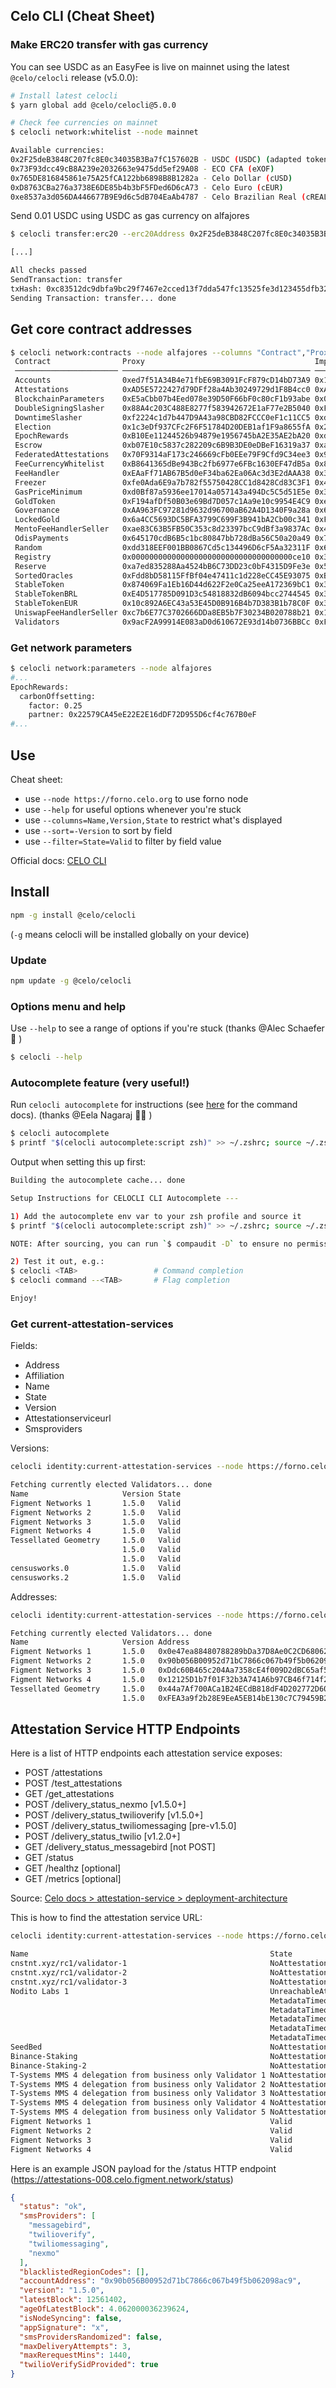 ## Celo CLI (Cheat Sheet)

### Make ERC20 transfer with gas currency

You can see USDC as an EasyFee is live on mainnet using the latest `@celo/celocli` release (v5.0.0):

```sh
# Install latest celocli
$ yarn global add @celo/celocli@5.0.0

# Check fee currencies on mainnet
$ celocli network:whitelist --node mainnet

Available currencies:
0x2F25deB3848C207fc8E0c34035B3Ba7fC157602B - USDC (USDC) (adapted token: 0xcebA9300f2b948710d2653dD7B07f33A8B32118C)
0x73F93dcc49cB8A239e2032663e9475dd5ef29A08 - ECO CFA (eXOF)
0x765DE816845861e75A25fCA122bb6898B8B1282a - Celo Dollar (cUSD)
0xD8763CBa276a3738E6DE85b4b3bF5FDed6D6cA73 - Celo Euro (cEUR)
0xe8537a3d056DA446677B9E9d6c5dB704EaAb4787 - Celo Brazilian Real (cREAL)
```

Send 0.01 USDC using USDC as gas currency on alfajores

```sh
$ celocli transfer:erc20 --erc20Address 0x2F25deB3848C207fc8E0c34035B3Ba7fC157602B --from 0x303C22e6ef01CbA9d03259248863836CB91336D5 --to 0x5111A8caCa3366389EeaAad8a49027d573588BbB --value 0.01e6 --privateKey $PRIVATE_KEY --node alfajores --gasCurrency=0x4822e58de6f5e485eF90df51C41CE01721331dC0

[...]

All checks passed
SendTransaction: transfer
txHash: 0xc83512dc9dbfa9bc29f7467e2cced13f7dda547fc13525fe3d123455dfb32f37
Sending Transaction: transfer... done
```

## Get core contract addresses

```sh
$ celocli network:contracts --node alfajores --columns "Contract","Proxy","Implementation"                  
 Contract                Proxy                                      Implementation                                                                    
 ─────────────────────── ────────────────────────────────────────── ──────────────────────────────────────────                                        
 Accounts                0xed7f51A34B4e71fbE69B3091FcF879cD14bD73A9 0x133D9408098b72a18B6c79f06BC62965D1B59cC1                                        
 Attestations            0xAD5E5722427d79DFf28a4Ab30249729d1F8B4cc0 0xA758e8f4f79AB72184914343CaAb2E2162fdDd3D                                        
 BlockchainParameters    0xE5aCbb07b4Eed078e39D50F66bF0c80cF1b93abe 0x029d8a20D86157F47CcbEE5209DEe0591dD2eB70                                        
 DoubleSigningSlasher    0x88A4c203C488E8277f583942672E1aF77e2B5040 0xF06EF728067dd7b5CC752DC0C787dABECcBfC82e                                        
 DowntimeSlasher         0xf2224c1d7b447D9A43a98CBD82FCCC0eF1c11CC5 0xdF3d2CD57090B3B6C15c18Ec7C1E33DCF565B449                                        
 Election                0x1c3eDf937CFc2F6F51784D20DEB1af1F9a8655fA 0x2a39E41a736D3d6d8b7C393397969BaAc8E53DC9                                        
 EpochRewards            0xB10Ee11244526b94879e1956745bA2E35AE2bA20 0xd894682B96B1E5954223e0554afad14b2a93cDdb                                        
 Escrow                  0xb07E10c5837c282209c6B9B3DE0eDBeF16319a37 0xa34117B48313dE0093d599720998415bAb5FD61d                                        
 FederatedAttestations   0x70F9314aF173c246669cFb0EEe79F9Cfd9C34ee3 0x926E88a280902Bfff5047693B9CeAfdb9F4d5095                                        
 FeeCurrencyWhitelist    0xB8641365dBe943Bc2fb6977e6FBc1630EF47dB5a 0x8DE5E4c86284F46a4b034a2F9a41A6175523daa9                                        
 FeeHandler              0xEAaFf71AB67B5d0eF34ba62Ea06Ac3d3E2dAAA38 0x31788a65f0e8318d6b2A36B9dE5Dfc4D1C22F182                                        
 Freezer                 0xfe0Ada6E9a7b782f55750428CC1d8428Cd83C3F1 0x423A32Ee1AF793DF26c4aEe7e36441C00C29e280 
 GasPriceMinimum         0xd0Bf87a5936ee17014a057143a494Dc5C5d51E5e 0x31b1Da7073576A3EdC402607B87B4e95539D7FE5 
 GoldToken               0xF194afDf50B03e69Bd7D057c1Aa9e10c9954E4C9 0xec6aFE1065c98Fb16E60Cf7764b145bbDE7a2a6c 
 Governance              0xAA963FC97281d9632d96700aB62A4D1340F9a28a 0x6b8Ea5A8790eF33421facA99D6855D6444766CF8 
 LockedGold              0x6a4CC5693DC5BFA3799C699F3B941bA2Cb00c341 0xF7B828aB943759BF05355A5F4F13D516CD45B4Ee 
 MentoFeeHandlerSeller   0xae83C63B5FB50C353c8d23397bcC9dBf3a9837Ac 0x4ec74B45BCCc7f57F434BbFfaEa068f70637fC91 
 OdisPayments            0x645170cdB6B5c1bc80847bb728dBa56C50a20a49 0x72eAC1F0518213Ad405560eFd3fB647FbDAdb703 
 Random                  0xdd318EEF001BB0867Cd5c134496D6cF5Aa32311F 0x67c6829506DdF66Ed824Fd1cCC40665588Bc4631 
 Registry                0x000000000000000000000000000000000000ce10 0x33011E0a33AF1F757396f2a5A1F2158bEd179Dfd 
 Reserve                 0xa7ed835288Aa4524bB6C73DD23c0bF4315D9Fe3e 0x5B4B6ba128c7BA51d63eD7474A7b17492Fb28476 
 SortedOracles           0xFdd8bD58115FfBf04e47411c1d228eCC45E93075 0xB07A33093d332f0D2810b36Bdd3c9e7390624F1F 
 StableToken             0x874069Fa1Eb16D44d622F2e0Ca25eeA172369bC1 0x3Bd899048f4f6951fFeB5474205B79FDB09D6212 
 StableTokenBRL          0xE4D517785D091D3c54818832dB6094bcc2744545 0x3Bd899048f4f6951fFeB5474205B79FDB09D6212 
 StableTokenEUR          0x10c892A6EC43a53E45D0B916B4b7D383B1b78C0F 0x3Bd899048f4f6951fFeB5474205B79FDB09D6212 
 UniswapFeeHandlerSeller 0xc7b6E77C3702666DDa8EB5b7F30234B020788b21 0x1365f75d7087D997F504f56f2CA60418d9970163 
 Validators              0x9acF2A99914E083aD0d610672E93d14b0736BBCc 0xF17D8624e0c3402D02b6F8D5870Fff0Dd35e4f0B
```

### Get network parameters

```sh
$ celocli network:parameters --node alfajores
#... 
EpochRewards:
  carbonOffsetting:
    factor: 0.25
    partner: 0x22579CA45eE22E2E16dDF72D955D6cf4c767B0eF
#...
```

## Use

Cheat sheet: 
- use `--node https://forno.celo.org` to use forno node
- use `--help` for useful options whenever you're stuck
- use `--columns=Name,Version,State` to restrict what's displayed
- use `--sort=-Version` to sort by field
- use `--filter=State=Valid` to filter by field value

Official docs: [CELO CLI](https://docs.celo.org/command-line-interface/introduction)


## Install 

```bash
npm -g install @celo/celocli
```
(`-g` means celocli will be installed globally on your device)


### Update

```bash
npm update -g @celo/celocli
```

### Options menu and help

Use `--help` to see a range of options if you're stuck (thanks @Alec Schaefer 🙌  )

```bash
$ celocli --help
```

### Autocomplete feature (very useful!)

Run `celocli autocomplete` for instructions (see [here](https://docs.celo.org/command-line-interface/autocomplete) for the command docs). (thanks @Eela Nagaraj 👩‍💻 )

```bash
$ celocli autocomplete
$ printf "$(celocli autocomplete:script zsh)" >> ~/.zshrc; source ~/.zshrc
```

Output when setting this up first: 

```bash
Building the autocomplete cache... done

Setup Instructions for CELOCLI CLI Autocomplete ---

1) Add the autocomplete env var to your zsh profile and source it
$ printf "$(celocli autocomplete:script zsh)" >> ~/.zshrc; source ~/.zshrc

NOTE: After sourcing, you can run `$ compaudit -D` to ensure no permissions conflicts are present

2) Test it out, e.g.:
$ celocli <TAB>                 # Command completion
$ celocli command --<TAB>       # Flag completion

Enjoy!
```

### Get current-attestation-services

Fields:
- Address 
- Affiliation
- Name
- State
- Version
- Attestationserviceurl
- Smsproviders

Versions: 

```bash
celocli identity:current-attestation-services --node https://forno.celo.org --columns=Name,Version,State --sort=-Version --filter=State=Valid

Fetching currently elected Validators... done
Name                     Version State 
Figment Networks 1       1.5.0   Valid 
Figment Networks 2       1.5.0   Valid 
Figment Networks 3       1.5.0   Valid 
Figment Networks 4       1.5.0   Valid 
Tessellated Geometry     1.5.0   Valid 
                         1.5.0   Valid 
                         1.5.0   Valid 
censusworks.0            1.5.0   Valid 
censusworks.2            1.5.0   Valid 
```

Addresses:

```bash
celocli identity:current-attestation-services --node https://forno.celo.org --columns=Name,Version,Address,State --sort=-Version --filter=State=Valid

Fetching currently elected Validators... done
Name                     Version Address                                    State 
Figment Networks 1       1.5.0   0x0e47ea88480788289bDa37D8Ae0C2CD680623cfA Valid 
Figment Networks 2       1.5.0   0x90b056B00952d71bC7866c067b49f5b062098ac9 Valid 
Figment Networks 3       1.5.0   0xDdc60B465c204Aa7358cE4f009D2dBC65af5C4B4 Valid 
Figment Networks 4       1.5.0   0x12125D1b7f01F32b3A741A6b97CB46f714f273aA Valid 
Tessellated Geometry     1.5.0   0x44a7Af700ACa1B24ECdB818dF4D202772D606Cb4 Valid 
                         1.5.0   0xFEA3a9f2b28E9EeA5EB14bE130c7C79459B2AA5e Valid 
```

## Attestation Service HTTP Endpoints

Here is a list of HTTP endpoints each attestation service exposes: 
- POST /attestations
- POST /test_attestations
- GET /get_attestations
- POST /delivery_status_nexmo [v1.5.0+]
- POST /delivery_status_twilioverify [v1.5.0+]
- POST /delivery_status_twiliomessaging [pre-v1.5.0]
- POST /delivery_status_twilio [v1.2.0+]
- GET /delivery_status_messagebird [not POST]
- GET /status 
- GET /healthz [optional]
- GET /metrics [optional]

Source: [Celo docs > attestation-service > deployment-architecture](attestation-service#deployment-architecture)

This is how to find the attestation service URL: 

```bash
celocli identity:current-attestation-services --node https://forno.celo.org --columns=Name,State,Attestationserviceurl --sort=-Version

Name                                                      State                         Attestationserviceurl                                  
cnstnt.xyz/rc1/validator-1                                NoAttestationSigner           null                                                   
cnstnt.xyz/rc1/validator-2                                NoAttestationSigner           null                                                   
cnstnt.xyz/rc1/validator-3                                NoAttestationSigner           null                                                   
Nodito Labs 1                                             UnreachableAttestationService https://celo-attestation-1.noditolabs.com:3000         
                                                          MetadataTimeout               null                                                   
                                                          MetadataTimeout               null                                                   
                                                          MetadataTimeout               null                                                   
                                                          MetadataTimeout               null                                                   
                                                          MetadataTimeout               null                                                   
SeedBed                                                   NoAttestationSigner           null                                                   
Binance-Staking                                           NoAttestationSigner           null                                                   
Binance-Staking-2                                         NoAttestationSigner           null                                                   
T-Systems MMS 4 delegation from business only Validator 1 NoAttestationSigner           null                                                   
T-Systems MMS 4 delegation from business only Validator 2 NoAttestationSigner           null                                                   
T-Systems MMS 4 delegation from business only Validator 3 NoAttestationSigner           null                                                   
T-Systems MMS 4 delegation from business only Validator 4 NoAttestationSigner           null                                                   
T-Systems MMS 4 delegation from business only Validator 5 NoAttestationSigner           null                                                   
Figment Networks 1                                        Valid                         https://attestations-01.celo.figment.network           
Figment Networks 2                                        Valid                         https://attestations-008.celo.figment.network          
Figment Networks 3                                        Valid                         https://attestations-009.celo.figment.network          
Figment Networks 4                                        Valid                         https://attestations-02.celo.figment.network    
```

Here is an example JSON payload for the /status HTTP endpoint (https://attestations-008.celo.figment.network/status)

```json
{
  "status": "ok",
  "smsProviders": [
    "messagebird",
    "twilioverify",
    "twiliomessaging",
    "nexmo"
  ],
  "blacklistedRegionCodes": [],
  "accountAddress": "0x90b056B00952d71bC7866c067b49f5b062098ac9",
  "version": "1.5.0",
  "latestBlock": 12561402,
  "ageOfLatestBlock": 4.062000036239624,
  "isNodeSyncing": false,
  "appSignature": "x",
  "smsProvidersRandomized": false,
  "maxDeliveryAttempts": 3,
  "maxRerequestMins": 1440,
  "twilioVerifySidProvided": true
}
```
